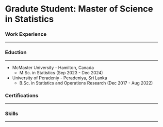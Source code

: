 # Gradute Student: Master of Science in Statistics

### Work Experience
---------

### Eduction
---------
* McMaster University - Hamilton, Canada
  - M.Sc. in Statistics (Sep 2023 - Dec 2024)
* University of Peradeniy -  Peradeniya, Sri Lanka
  - B.Sc. in Statistics and Operations Research (Dec 2017 - Aug 2022)
  
### Certifications
---------

### Skills
---------
